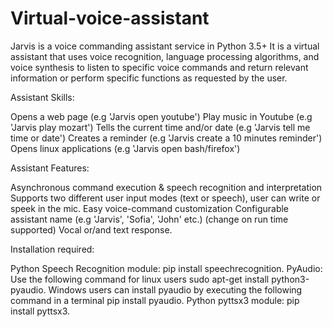 # Virtual-voice-assistant
Jarvis is a voice commanding assistant service in Python 3.5+
It is a virtual assistant that uses voice recognition, language processing algorithms, and voice synthesis to listen to specific voice commands and return relevant information or perform specific functions as requested by the user.

Assistant Skills:

Opens a web page (e.g 'Jarvis open youtube')
Play music in Youtube (e.g 'Jarvis play mozart')
Tells the current time and/or date (e.g 'Jarvis tell me time or date')
Creates a reminder (e.g 'Jarvis create a 10 minutes reminder')
Opens linux applications (e.g 'Jarvis open bash/firefox')

Assistant Features:

Asynchronous command execution & speech recognition and interpretation
Supports two different user input modes (text or speech), user can write or speek in the mic.
Easy voice-command customization
Configurable assistant name (e.g 'Jarvis', 'Sofia', 'John' etc.) (change on run time supported)
Vocal or/and text response.

Installation required:

Python Speech Recognition module: pip install speechrecognition.
PyAudio: Use the following command for linux users sudo apt-get install python3-pyaudio. Windows users can install pyaudio by executing the following command in a terminal pip install pyaudio.
Python pyttsx3 module: pip install pyttsx3.
